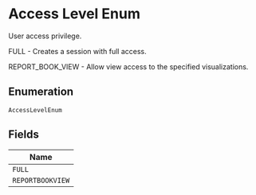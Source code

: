 
# Access Level Enum

User access privilege.

FULL - Creates a session with full access.

REPORT_BOOK_VIEW - Allow view access to the specified visualizations.

## Enumeration

`AccessLevelEnum`

## Fields

| Name |
|  --- |
| `FULL` |
| `REPORTBOOKVIEW` |

